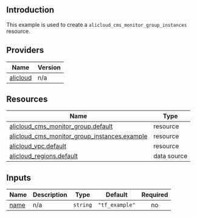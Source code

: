 <!-- BEGIN_TF_DOCS -->
## Introduction

This example is used to create a `alicloud_cms_monitor_group_instances` resource.

## Providers

| Name | Version |
|------|---------|
| <a name="provider_alicloud"></a> [alicloud](#provider\_alicloud) | n/a |

## Resources

| Name | Type |
|------|------|
| [alicloud_cms_monitor_group.default](https://registry.terraform.io/providers/aliyun/alicloud/latest/docs/resources/cms_monitor_group) | resource |
| [alicloud_cms_monitor_group_instances.example](https://registry.terraform.io/providers/aliyun/alicloud/latest/docs/resources/cms_monitor_group_instances) | resource |
| [alicloud_vpc.default](https://registry.terraform.io/providers/aliyun/alicloud/latest/docs/resources/vpc) | resource |
| [alicloud_regions.default](https://registry.terraform.io/providers/aliyun/alicloud/latest/docs/data-sources/regions) | data source |

## Inputs

| Name | Description | Type | Default | Required |
|------|-------------|------|---------|:--------:|
| <a name="input_name"></a> [name](#input\_name) | n/a | `string` | `"tf_example"` | no |
<!-- END_TF_DOCS -->    